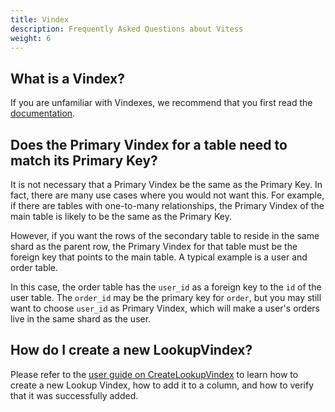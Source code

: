 ```yaml
---
title: Vindex
description: Frequently Asked Questions about Vitess
weight: 6
---
```


## What is a Vindex?
If you are unfamiliar with Vindexes, we recommend that you first read the [documentation](../../../docs/reference/features/vindexes).

## Does the Primary Vindex for a table need to match its Primary Key?

It is not necessary that a Primary Vindex be the same as the Primary Key. In fact, there are many use cases where you would not want this. For example, if there are tables with one-to-many relationships, the Primary Vindex of the main table is likely to be the same as the Primary Key.

However, if you want the rows of the secondary table to reside in the same shard as the parent row, the Primary Vindex for that table must be the foreign key that points to the main table. A typical example is a user and order table.

In this case, the order table has the `user_id` as a foreign key to the `id` of the user table. The `order_id` may be the primary key for `order`, but you may still want to choose `user_id` as Primary Vindex, which will make a user's orders live in the same shard as the user.

## How do I create a new LookupVindex?

Please refer to the [user guide on CreateLookupVindex](../../docs/user-guides/configuration-advanced/createlookupvindex/) to learn how to create a new Lookup Vindex, how to add it to a column, and how to verify that it was successfully added.

